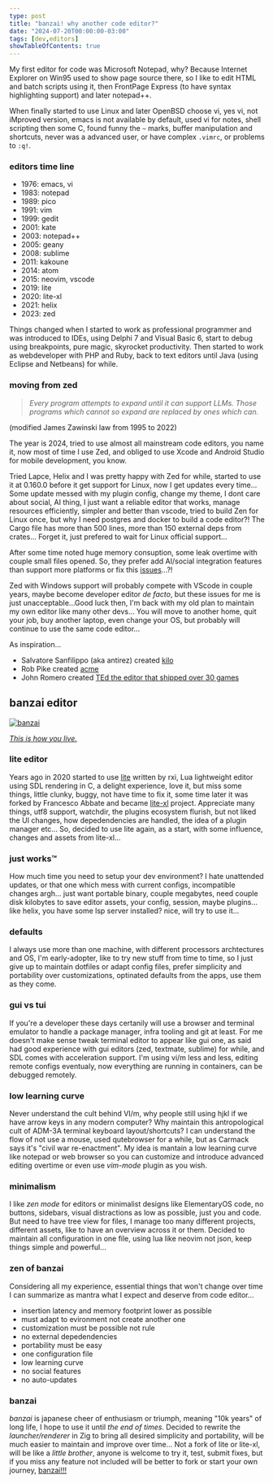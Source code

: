 ```yaml
---
type: post
title: "banzai! why another code editor?"
date: "2024-07-20T00:00:00-03:00"
tags: [dev,editors]
showTableOfContents: true
---
```


My first editor for code was Microsoft Notepad, why? Because Internet Explorer on Win95 used to show page source there, so I like to edit HTML and batch scripts using it, then FrontPage Express (to have syntax highlighting support) and later notepad++.

When finally started to use Linux and later OpenBSD choose vi, yes vi, not iMproved version, emacs is not available by default, used vi for notes, shell scripting then some C, found funny the `~` marks, buffer manipulation and shortcuts, never was a advanced user, or have complex `.vimrc`, or problems to `:q!`.

### editors time line
- 1976: emacs, vi
- 1983: notepad
- 1989: pico
- 1991: vim
- 1999: gedit
- 2001: kate
- 2003: notepad++
- 2005: geany
- 2008: sublime
- 2011: kakoune
- 2014: atom
- 2015: neovim, vscode
- 2019: lite
- 2020: lite-xl
- 2021: helix
- 2023: zed

Things changed when I started to work as professional programmer and was introduced to IDEs, using Delphi 7 and Visual Basic 6, start to debug using breakpoints, pure magic, skyrocket productivity. Then started to work as webdeveloper with PHP and Ruby, back to text editors until Java (using Eclipse and Netbeans) for while.

### moving from zed
>_Every program attempts to expand until it can support LLMs. Those programs which cannot so expand are replaced by ones which can._

(modified James Zawinski law from 1995 to 2022)

The year is 2024, tried to use almost all mainstream code editors, you name it, now most of time I use Zed, and obliged to use Xcode and Android Studio for mobile development, you know.

Tried Lapce, Helix and I was pretty happy with Zed for while, started to use it at 0.160.0 before it get support for Linux, now I get updates every time... Some update messed with my plugin config, change my theme, I dont care about social, AI thing, I just want a reliable editor that works, manage resources efficiently, simpler and better than vscode, tried to build Zen for Linux once, but why I need postgres and docker to build a code editor?!
The Cargo file has more than 500 lines, more than 150 external deps from crates... Forget it, just prefered to wait for Linux official support...

After some time noted huge memory consuption, some leak overtime with couple small files opened. So, they prefer add AI/social integration features than support more platforms or fix this [issues](https://github.com/zed-industries/zed/issues/18673#issuecomment-2408663493)...?!

Zed with Windows support will probably compete with VScode in couple years, maybe become developer editor _de facto_, but these issues for me is just unacceptable...Good luck then, I'm back with my old plan to maintain my own editor like many other devs... You will move to another home, quit your job, buy another laptop, even change your OS, but probably will continue to use the same code editor...

As inspiration...
- Salvatore Sanfilippo (aka antirez) created [kilo](https://antirez.com/news/108)
- Rob Pike created [acme](http://acme.cat-v.org/)
- John Romero created [TEd the editor that shipped over 30 games](https://www.gamedeveloper.com/design/classic-tools-retrospective-john-romero-talks-about-creating-ted-the-tile-editor-that-shipped-over-30-games)

## banzai editor
[![banzai](/img/banzai.png)](https://en.wikipedia.org/wiki/Top_Gear_(video_game))

[_This is how you live._](https://cyberpunk.fandom.com/wiki/Mizutani_Hozuki_%22Hoseki%22)

### lite editor
Years ago in 2020 started to use [lite](https://github.com/rxi/lite) written by rxi, Lua lightweight editor using SDL rendering in C, a delight experience, love it, but miss some things, little clunky, buggy, not have time to fix it, some time later it was forked by Francesco Abbate and became [lite-xl](https://github.com/lite-xl) project.
Appreciate many things, utf8 support, watchdir, the plugins ecosystem flurish, but not liked the UI changes, how depedendencies are handled, the idea of a plugin manager etc... So, decided to use lite again, as a start, with some influence, changes and assets from lite-xl...

### just works™
How much time you need to setup your dev environment? I hate unattended updates, or that one which mess with current configs, incompatible changes argh...
just want portable binary, couple megabytes, need couple disk kilobytes to save editor assets, your config, session, maybe plugins... like helix, you have some lsp server installed? nice, will try to use it...

### defaults
I always use more than one machine, with different processors archtectures and OS, I'm early-adopter, like to try new stuff from time to time, so I just give up to maintain dotfiles or adapt config files,
prefer simplicity and portability over customizations, optinated defaults from the apps, use them as they come.

### gui vs tui
If you're a developer these days certanily will use a browser and terminal emulator to handle a package manager, infra tooling and git at least.
For me doesn't make sense tweak terminal editor to appear like gui one, as said had good experience with gui editors (zed, textmate, sublime) for while, and SDL comes with acceleration support.
I'm using vi/m less and less, editing remote configs eventualy, now everything are running in containers, can be debugged remotely.

### low learning curve
Never understand the cult behind VI/m, why people still using hjkl if we have arrow keys in any modern computer? Why maintain this antropological cult of ADM-3A terminal keyboard layout/shortcuts?
I can understand the flow of not use a mouse, used qutebrowser for a while, but as Carmack says it's "civil war re-enactment". My idea is mantain a low learning curve like notepad or web browser so you can customize and introduce advanced editing overtime or even use _vim-mode_ plugin as you wish.

### minimalism
I like _zen mode_ for editors or minimalist designs like ElementaryOS code, no buttons, sidebars, visual distractions as low as possible, just you and code.
But need to have tree view for files, I manage too many different projects, different assets, like to have an overview across it or them. Decided to maintain all configuration in one file, using lua like neovim not json, keep things simple and powerful...

### zen of banzai
Considering all my experience, essential things that won't change over time I can summarize as mantra
what I expect and deserve from code editor...

- insertion latency and memory footprint lower as possible
- must adapt to evironment not create another one
- customization must be possible not rule
- no external depedendencies
- portability must be easy
- one configuration file
- low learning curve
- no social features
- no auto-updates

### banzai
_banzai_ is japanese cheer of enthusiasm or triumph, meaning "10k years" of long life, I hope to use it until _the end of times_. Decided to rewrite the _launcher/renderer_ in Zig to bring all desired simplicity and portability, will be much easier to maintain and improve over time... Not a fork of lite or lite-xl, will be like a _little brother_, anyone is welcome to try it, test, submit fixes, but if you miss any feature not included will be better to fork or start your own journey, [banzai!!!](https://github.com/dgv/banzai)


